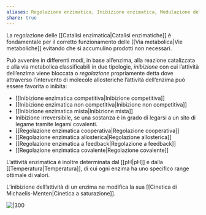 ```yaml
---
aliases: Regolazione enzimatica, Inibizione enzimatica, Modulazione dell'attività enzimatica,
share: true
---
```

La regolazione delle [[Catalisi enzimatica|Catalisi enzimatiche]] è fondamentale per il corretto funzionamento delle [[Via metabolica|Vie metaboliche]] evitando che si accumulino prodotti non necessari.

Può avvenire in differenti modi, in base all’enzima, alla reazione catalizzata e alla via metabolica classificabili in due tipologie, *inibizione* con cui l’attività dell’enzima viene bloccata o *regolazione* propriamente detta dove attraverso l’intervento di molecole allosteriche l’attività dell’enzima può essere favorita o inibita:
- [[Inibizione enzimatica competitiva|Inibizione competitiva]]
- [[Inibizione enzimatica non competitiva|Inibizione non competitiva]]
- [[Inibizione enzimatica mista|Inibizione mista]]
- Inibizione irreversibile, se una sostanza è in grado di legarsi a un sito di legame tramite legami covalenti. 
- [[Regolazione enzimatica cooperativa|Regolazione cooperativa]]
- [[Regolazione enzimatica allosterica|Regolazione allosterica]]
- [[Regolazione enzimatica a feedback|Regolazione a feedback]]
- [[Regolazione enzimatica covalente|Regolazione covalente]]

L’attività enzimatica è inoltre determinata dal [[pH|pH]] e dalla [[Temperatura|Temperatura]], di cui ogni enzima ha uno specifico range ottimale di valori.

L’inibizione dell’attività di un enzima ne modifica la sua [[Cinetica di Michaelis-Menten|Cinetica a saturazione]].

![|300](1ae7e29f65ba77932d7bc3219fd8c4f1_MD5%201.png)